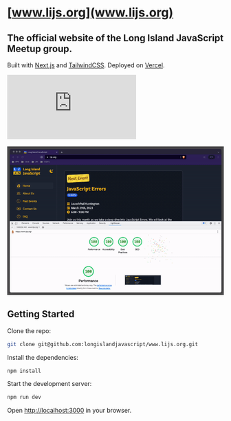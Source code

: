 # [www.lijs.org](www.lijs.org)

## The official website of the Long Island JavaScript Meetup group.

Built with [Next.js](https://nextjs.org/) and [TailwindCSS](https://tailwindcss.com/). Deployed on [Vercel](https://vercel.com/).

![Vercel](https://vercelbadge.vercel.app/api/longislandjavascript/www.lijs.org)

![Lighthouse score](lighthouse-score.gif)

## Getting Started

Clone the repo:
```bash
git clone git@github.com:longislandjavascript/www.lijs.org.git
```

Install the dependencies:
```bash
npm install
```

Start the development server:
```bash
npm run dev
```

Open [http://localhost:3000](http://localhost:3000) in your browser.

